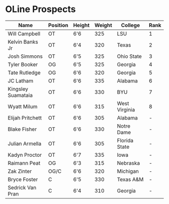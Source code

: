 # OLine Prospects

| Name               | Position | Height | Weight | College         | Rank |
|--------------------|----------|--------|--------|-----------------|------|
| Will Campbell      | OT       | 6'6    | 325    | LSU             | 1    |
| Kelvin Banks Jr    | OT       | 6'4    | 320    | Texas           | 2    |
| Josh Simmons       | OT       | 6'5    | 325    | Ohio State      | 3    |
| Tyler Booker       | OG       | 6'5    | 325    | Georgia         | 4    |
| Tate Rutledge      | OG       | 6'6    | 320    | Georgia         | 5    |
| JC Latham          | OT       | 6'6    | 335    | Alabama         | 6    |
| Kingsley Suamataia | OT       | 6'6    | 330    | BYU             | 7    |
| Wyatt Milum        | OT       | 6'6    | 315    | West Virginia   | 8    |
| Elijah Pritchett   | OT       | 6'6    | 305    | Alabama         | -    |
| Blake Fisher       | OT       | 6'6    | 330    | Notre Dame      | -    |
| Julian Armella     | OT       | 6'6    | 305    | Florida State   | -    |
| Kadyn Proctor      | OT       | 6'7    | 335    | Iowa            | -    |
| Raimann Peat       | OG       | 6'3    | 315    | Nebraska        | -    |
| Zak Zinter         | OG/C     | 6'6    | 320    | Michigan        | -    |
| Bryce Foster       | C        | 6'5    | 330    | Texas A&M       | -    |
| Sedrick Van Pran   | C        | 6'4    | 310    | Georgia         | -    |
